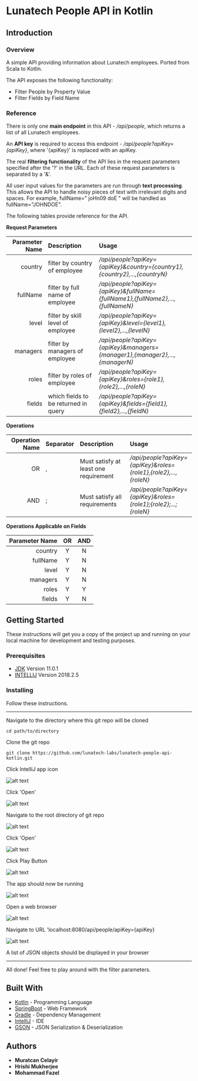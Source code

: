# Lunatech People API in Kotlin

## Introduction

### Overview

A simple API providing information about Lunatech employees. 
Ported from Scala to Kotlin.

The API exposes the following functionality:
* Filter People by Property Value
* Filter Fields by Field Name

### Reference

There is only one **main endpoint** in this API - */api/people*,  which returns a list of all Lunatech employees.

An **API key** is required to access this endpoint - */api/people?apiKey={apiKey}*, where '{apiKey}' is replaced with an apiKey.

The real **filtering functionality** of the API lies in the request parameters specified after the '?' in the URL. Each of these request parameters is separated by a '&'.

All user input values for the parameters are run through **text processing**. This allows the API to handle noisy pieces of text with irrelevant digits and spaces. For example, fullName=" joHn09 doE " will be handled as fullName="JOHNDOE".

The following tables provide reference for the API.

**Request Parameters**

| Parameter Name| Description                   | Usage  |
| -------------: | :----------------------------- | :----- | 
| country       | filter by country of employee | */api/people?apiKey={apiKey}&country={country1},{country2},...,{countryN}*  | 
| fullName      | filter by full name of employee | */api/people?apiKey={apiKey}&fullName={fullName1},{fullName2},...,{fullNameN}*  | 
| level       | filter by skill level of employee | */api/people?apiKey={apiKey}&level={level1},{level2},...,{levelN}*  | 
| managers       | filter by managers of employee | */api/people?apiKey={apiKey}&managers={manager1},{manager2},...,{managerN}*  | 
| roles       | filter by roles of employee | */api/people?apiKey={apiKey}&roles={role1},{role2},...,{roleN}*  |
| fields       | which fields to be returned in query | */api/people?apiKey={apiKey}&fields={field1},{field2},...,{fieldN}*  |

**Operations**

| Operation Name| Separator                   | Description  | Usage |
| -------------: | :----------------------------- | :----- | :--- |
| OR       | , | Must satisfy at least one requirement | */api/people?apiKey={apiKey}&roles={role1},{role2},...,{roleN}*  |
| AND       | ; | Must satisfy all requirements | */api/people?apiKey={apiKey}&roles={role1};{role2};...;{roleN}*  |

**Operations Applicable on Fields**

| Parameter Name | OR | AND  |
| -------------: | :---:| :-----: | 
| country       | Y | N | 
| fullName      | Y | N  | 
| level       | Y |  N | 
| managers       | Y |  N | 
| roles       | Y | Y  |
| fields       | Y | N  |

## Getting Started

These instructions will get you a copy of the project up and running on your local machine for development and testing purposes.

### Prerequisites

* [JDK](https://www.oracle.com/technetwork/java/javase/downloads/jdk11-downloads-5066655.html)      Version 11.0.1
* [INTELLIJ](https://www.jetbrains.com/idea/download) Version 2018.2.5

### Installing

Follow these instructions.

---

Navigate to the directory where this git repo will be cloned

```
cd path/to/directory
```

Clone the git repo

```
git clone https://github.com/lunatech-labs/lunatech-people-api-kotlin.git
```

Click IntelliJ app icon

![alt text](src/main/resources/images/installation-guide/3.png)


Click 'Open'

![alt text](src/main/resources/images/installation-guide/4.png)

Navigate to the root directory of git repo

![alt text](src/main/resources/images/installation-guide/5.png)

Click 'Open'

![alt text](src/main/resources/images/installation-guide/6.png)

Click Play Button

![alt text](src/main/resources/images/installation-guide/7.png)

The app should now be running

![alt text](src/main/resources/images/installation-guide/8.png)

Open a web browser

![alt text](src/main/resources/images/installation-guide/9.png)

Navigate to URL 'localhost:8080/api/people/apiKey={apiKey}

![alt text](src/main/resources/images/installation-guide/10.png)

A list of JSON objects should be displayed in your browser

---

All done! Feel free to play around with the filter parameters.

## Built With

* [Kotlin](https://kotlinlang.org/) - Programming Language
* [SpringBoot](http://spring.io/projects/spring-boot) - Web Framework
* [Gradle](https://gradle.org/) - Dependency Management
* [IntelliJ](https://www.jetbrains.com/idea/) - IDE
* [GSON](https://github.com/google/gson) - JSON Serialization & Deserialization


## Authors

* **Muratcan Celayir**
* **Hrishi Mukherjee**
* **Mohammad Fazel**

